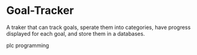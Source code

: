 # Goal-Tracker
A traker that can track goals, sperate them into categories, have progress displayed for each goal, and store them in a databases. 


plc programming